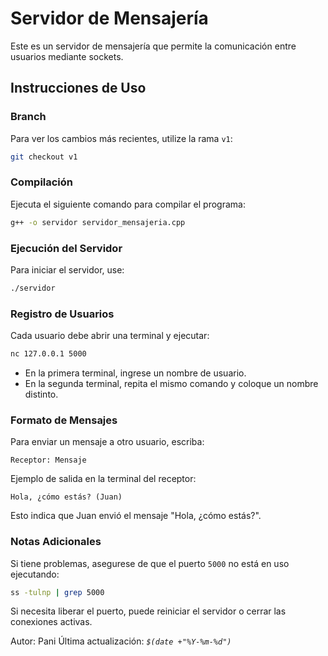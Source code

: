 # Servidor de Mensajería

Este es un servidor de mensajería que permite la comunicación entre usuarios mediante sockets.

## Instrucciones de Uso

### Branch
Para ver los cambios más recientes, utilize la rama `v1`:

```bash
git checkout v1
```

### Compilación
Ejecuta el siguiente comando para compilar el programa:

```bash
g++ -o servidor servidor_mensajeria.cpp
```

### Ejecución del Servidor
Para iniciar el servidor, use:

```bash
./servidor
```

### Registro de Usuarios
Cada usuario debe abrir una terminal y ejecutar:

```bash
nc 127.0.0.1 5000
```

- En la primera terminal, ingrese un nombre de usuario.  
- En la segunda terminal, repita el mismo comando y coloque un nombre distinto.

### Formato de Mensajes
Para enviar un mensaje a otro usuario, escriba:

```
Receptor: Mensaje
```

Ejemplo de salida en la terminal del receptor:

```
Hola, ¿cómo estás? (Juan)
```

Esto indica que Juan envió el mensaje "Hola, ¿cómo estás?".

### Notas Adicionales
Si tiene problemas, asegurese de que el puerto `5000` no está en uso ejecutando:

```bash
ss -tulnp | grep 5000
```

Si necesita liberar el puerto, puede reiniciar el servidor o cerrar las conexiones activas.

Autor: Pani
Última actualización: *`$(date +"%Y-%m-%d")`*
